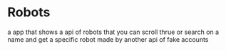 # Robots
a app that shows a api of robots that you can scroll thrue or search on a name and get a specific robot made by another api of fake accounts
